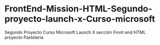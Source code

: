 # FrontEnd-Mission-HTML-Segundo-proyecto-launch-x-Curso-microsoft
Segundo Proyecto Curso Microsoft Launch X sección Front end HTML
proyecto Pasteleria
